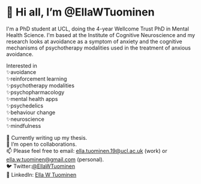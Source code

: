 # 👋 Hi all, I’m @EllaWTuominen

I'm a PhD student at UCL, doing the 4-year Wellcome Trust PhD in Mental Health Science. 
I'm based at the Institute of Cognitive Neuroscience and my research looks at avoidance 
as a symptom of anxiety and the cognitive mechanisms of psychotherapy modalities used in 
the treatment of anxious avoidance. 

Interested in  
✨avoidance  
✨reinforcement learning  
✨psychotherapy modalities  
✨psychopharmacology  
✨mental health apps  
✨psychedelics  
✨behaviour change  
✨neuroscience  
✨mindfulness  

🌱 Currently writing up my thesis.  
🤝 I’m open to collaborations.  
📫 Please feel free to email: ella.tuominen.19@ucl.ac.uk (work) or ella.w.tuominen@gmail.com (personal).  
🐦 Twitter:[@EllaWTuominen](https://twitter.com/EllaWTuominen)  
💼 LinkedIn: [Ella W Tuominen](https://www.linkedin.com/in/ella-w-tuominen/)

<!---
EllaWTuominen/EllaWTuominen is a ✨ special ✨ repository because its `README.md` (this file) appears on your GitHub profile.
You can click the Preview link to take a look at your changes.
--->
